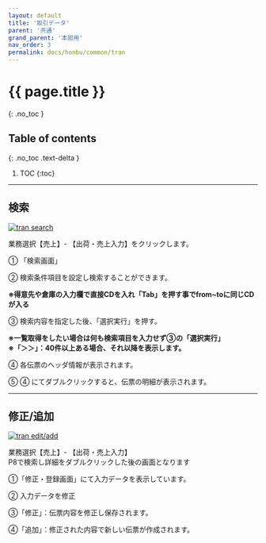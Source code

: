 ```yaml
---
layout: default
title: '取引データ'
parent: '共通'
grand_parent: '本部用'
nav_order: 3
permalink: docs/honbu/common/tran
---
```


# {{ page.title }}
{: .no_toc }

## Table of contents
{: .no_toc .text-delta }

1. TOC
{:toc}

---

## 検索

<a href="/docs/00HONBU/img/10-common/tran-search.PNG" target="_blank">
<img src="/docs/00HONBU/img/10-common/tran-search.PNG" alt="tran search">
</a>

業務選択【売上】- 【出荷・売上入力】をクリックします。

① 「検索画面」

② 検索条件項目を設定し検索することができます。

**※得意先や倉庫の入力欄で直接CDを入れ「Tab」を押す事でfrom~toに同じCDが入る**

③ 検索内容を指定した後、「選択実行」を押す。

**※一覧取得をしたい場合は何も検索項目を入力せず③の「選択実行」** <br>
**※「＞＞」：40件以上ある場合、それ以降を表示します。**

④ 各伝票のヘッダ情報が表示されます。

⑤ ④ にてダブルクリックすると、伝票の明細が表示されます。


---

## 修正/追加

<a href="/docs/00HONBU/img/10-common/tran-editAdd.PNG" target="_blank">
<img src="/docs/00HONBU/img/10-common/tran-editAdd.PNG" alt="tran edit/add">
</a>

業務選択【売上】- 【出荷・売上入力】<br>
P8で検索し詳細をダブルクリックした後の画面となります

①「修正・登録画面」にて入力データを表示しています。

② 入力データを修正

③「修正」：伝票内容を修正し保存されます。

④「追加」：修正された内容で新しい伝票が作成されます。
